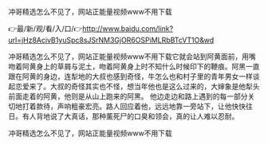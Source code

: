 冲哥精选怎么不见了，网站正能量视频www不用下载

👉最/新/观/看/入/口/👉http://www.baidu.com/link?url=jHz8AcivB1yuSpc8sJSrNM3GjOR6OSPiMLRbBTcVT1O&wd

冲哥精选怎么不见了，网站正能量视频www不用下载它就会站到阿黄面前，用嘴吻着阿黄身上的草屑与泥土，吻着阿黄身上时不知什么时候印下的鞭痕。阿黑一直跟在阿黄的身边，连犁地的大叔也感到奇怪，牛怎么也和村子里的青年男女一样谈起恋爱来了。大叔的奇怪其实也不怪，想当年他也是这么过来的，大婶象是他犁头前面走着的阿黄，他则是从山上跑来的阿黑。
他边走边和路上遇到的每一部分关切地打着款待，声响粗豪宏亮。路人回应着他，远远地靠一旁站下，让他快快往日。有人背地说了大真话，那种薰死尸的口臭和领会，真的让人难以忍耐。


冲哥精选怎么不见了，网站正能量视频www不用下载
